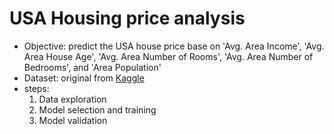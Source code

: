 # USA Housing price analysis 
- Objective: predict the USA house price base on 'Avg. Area Income', 'Avg. Area House Age', 'Avg. Area Number of Rooms', 'Avg. Area Number of Bedrooms', and 'Area Population' 
- Dataset: original from [Kaggle](https://www.kaggle.com/dmvreddy91/usahousing)
- steps:
  1. Data exploration
  2. Model selection and training
  3. Model validation

